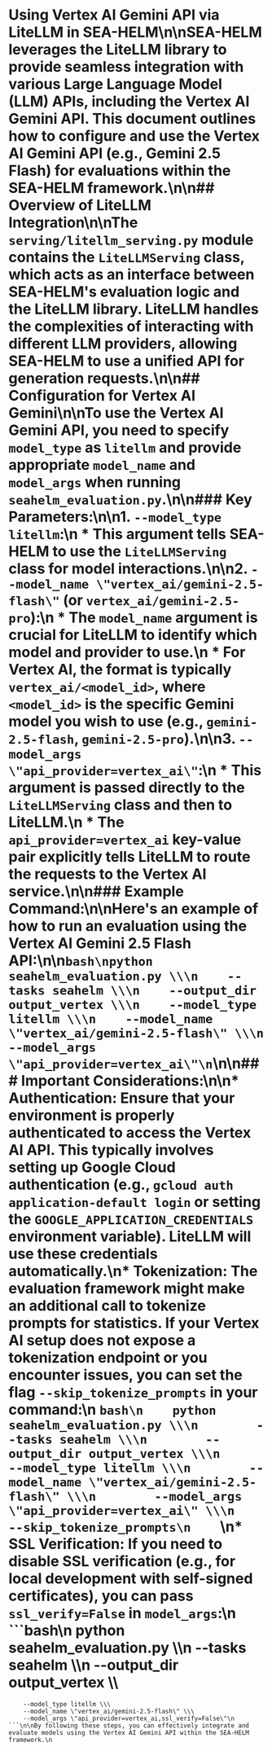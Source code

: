 # Using Vertex AI Gemini API via LiteLLM in SEA-HELM\n\nSEA-HELM leverages the LiteLLM library to provide seamless integration with various Large Language Model (LLM) APIs, including the Vertex AI Gemini API. This document outlines how to configure and use the Vertex AI Gemini API (e.g., Gemini 2.5 Flash) for evaluations within the SEA-HELM framework.\n\n## Overview of LiteLLM Integration\n\nThe `serving/litellm_serving.py` module contains the `LiteLLMServing` class, which acts as an interface between SEA-HELM\'s evaluation logic and the LiteLLM library. LiteLLM handles the complexities of interacting with different LLM providers, allowing SEA-HELM to use a unified API for generation requests.\n\n## Configuration for Vertex AI Gemini\n\nTo use the Vertex AI Gemini API, you need to specify `model_type` as `litellm` and provide appropriate `model_name` and `model_args` when running `seahelm_evaluation.py`.\n\n### Key Parameters:\n\n1.  **`--model_type litellm`**:\n    *   This argument tells SEA-HELM to use the `LiteLLMServing` class for model interactions.\n\n2.  **`--model_name \"vertex_ai/gemini-2.5-flash\"` (or `vertex_ai/gemini-2.5-pro`)**:\n    *   The `model_name` argument is crucial for LiteLLM to identify which model and provider to use.\n    *   For Vertex AI, the format is typically `vertex_ai/<model_id>`, where `<model_id>` is the specific Gemini model you wish to use (e.g., `gemini-2.5-flash`, `gemini-2.5-pro`).\n\n3.  **`--model_args \"api_provider=vertex_ai\"`**:\n    *   This argument is passed directly to the `LiteLLMServing` class and then to LiteLLM.\n    *   The `api_provider=vertex_ai` key-value pair explicitly tells LiteLLM to route the requests to the Vertex AI service.\n\n### Example Command:\n\nHere\'s an example of how to run an evaluation using the Vertex AI Gemini 2.5 Flash API:\n\n```bash\npython seahelm_evaluation.py \\\n    --tasks seahelm \\\n    --output_dir output_vertex \\\n    --model_type litellm \\\n    --model_name \"vertex_ai/gemini-2.5-flash\" \\\n    --model_args \"api_provider=vertex_ai\"\n```\n\n### Important Considerations:\n\n*   **Authentication**: Ensure that your environment is properly authenticated to access the Vertex AI API. This typically involves setting up Google Cloud authentication (e.g., `gcloud auth application-default login` or setting the `GOOGLE_APPLICATION_CREDENTIALS` environment variable). LiteLLM will use these credentials automatically.\n*   **Tokenization**: The evaluation framework might make an additional call to tokenize prompts for statistics. If your Vertex AI setup does not expose a tokenization endpoint or you encounter issues, you can set the flag `--skip_tokenize_prompts` in your command:\n    ```bash\n    python seahelm_evaluation.py \\\n        --tasks seahelm \\\n        --output_dir output_vertex \\\n        --model_type litellm \\\n        --model_name \"vertex_ai/gemini-2.5-flash\" \\\n        --model_args \"api_provider=vertex_ai\" \\\n        --skip_tokenize_prompts\n    ```\n*   **SSL Verification**: If you need to disable SSL verification (e.g., for local development with self-signed certificates), you can pass `ssl_verify=False` in `model_args`:\n    ```bash\n    python seahelm_evaluation.py \\\n        --tasks seahelm \\\n        --output_dir output_vertex \\\
        --model_type litellm \\\
        --model_name \"vertex_ai/gemini-2.5-flash\" \\\
        --model_args \"api_provider=vertex_ai,ssl_verify=False\"\n    ```\n\nBy following these steps, you can effectively integrate and evaluate models using the Vertex AI Gemini API within the SEA-HELM framework.\n